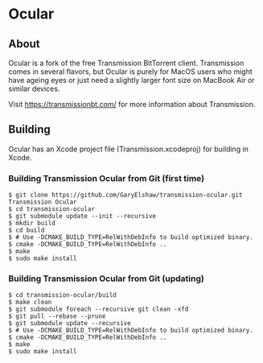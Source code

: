 # Ocular

## About

Ocular is a fork of the free Transmission BitTorrent client. Transmission comes in several flavors, but Ocular is purely for MacOS users 
who might have ageing eyes or just need a slightly larger font size on MacBook Air or similar devices.

Visit https://transmissionbt.com/ for more information about Transmission.

## Building

Ocular has an Xcode project file (Transmission.xcodeproj) for building in Xcode.

### Building Transmission Ocular from Git (first time)

    $ git clone https://github.com/GaryElshaw/transmission-ocular.git Transmission Ocular
    $ cd transmission-ocular
    $ git submodule update --init --recursive
    $ mkdir build
    $ cd build
    $ # Use -DCMAKE_BUILD_TYPE=RelWithDebInfo to build optimized binary.
    $ cmake -DCMAKE_BUILD_TYPE=RelWithDebInfo ..
    $ make
    $ sudo make install

### Building Transmission Ocular from Git (updating)

    $ cd transmission-ocular/build
    $ make clean
    $ git submodule foreach --recursive git clean -xfd
    $ git pull --rebase --prune
    $ git submodule update --recursive
    $ # Use -DCMAKE_BUILD_TYPE=RelWithDebInfo to build optimized binary.
    $ cmake -DCMAKE_BUILD_TYPE=RelWithDebInfo ..
    $ make
    $ sudo make install
